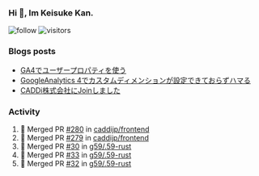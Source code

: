 ### Hi 👋, Im Keisuke Kan.

<!--
**9renpoto/9renpoto** is a ✨ _special_ ✨ repository because its `README.md` (this file) appears on your GitHub profile.

Here are some ideas to get you started:

- 🔭 I’m currently working on ...
- 🌱 I’m currently learning ...
- 👯 I’m looking to collaborate on ...
- 🤔 I’m looking for help with ...
- 💬 Ask me about ...
- 📫 How to reach me: ...
- 😄 Pronouns: ...
- ⚡ Fun fact: ...
-->

![follow](https://img.shields.io/github/followers/9renpoto?label=Follow&style=social)
![visitors](https://komarev.com/ghpvc/?username=9renpoto&label=Profile%20views&color=0e75b6&style=flat)

### Blogs posts

<!-- BLOG-POST-LIST:START -->
- [GA4でユーザープロパティを使う](https://9renpoto.dev/2021/02/21/google-analytics-4-user-properties/)
- [GoogleAnalytics 4でカスタムディメンションが設定できておらずハマる](https://9renpoto.dev/2021/02/13/google-analytics-4/)
- [CADDi株式会社にJoinしました](https://9renpoto.dev/2020/12/05/join/)
<!-- BLOG-POST-LIST:END -->

### Activity

<!--START_SECTION:activity-->
1. 🎉 Merged PR [#280](https://github.com/caddijp/frontend/pull/280) in [caddijp/frontend](https://github.com/caddijp/frontend)
2. 🎉 Merged PR [#279](https://github.com/caddijp/frontend/pull/279) in [caddijp/frontend](https://github.com/caddijp/frontend)
3. 🎉 Merged PR [#30](https://github.com/g59/.59-rust/pull/30) in [g59/.59-rust](https://github.com/g59/.59-rust)
4. 🎉 Merged PR [#33](https://github.com/g59/.59-rust/pull/33) in [g59/.59-rust](https://github.com/g59/.59-rust)
5. 🎉 Merged PR [#32](https://github.com/g59/.59-rust/pull/32) in [g59/.59-rust](https://github.com/g59/.59-rust)
<!--END_SECTION:activity-->

<!--START_SECTION:waka-->
<!--END_SECTION:waka-->